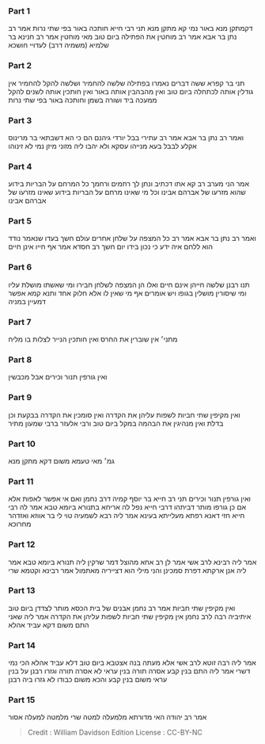 
### Part 1
דקמתקן מנא באור נמי קא מתקן מנא תני רבי חייא חותכה באור בפי שתי נרות אמר רב נתן בר אבא אמר רב מוחטין את הפתילה ביום טוב מאי מוחטין אמר רב חנינא בר שלמיא (משמיה דרב) לעדויי חושכא

### Part 2
תני בר קפרא ששה דברים נאמרו בפתילה שלשה להחמיר ושלשה להקל להחמיר אין גודלין אותה לכתחלה ביום טוב ואין מהבהבין אותה באור ואין חותכין אותה לשנים להקל ממעכה ביד ושורה בשמן וחותכה באור בפי שתי נרות 

### Part 3
ואמר רב נתן בר אבא אמר רב עתירי בבל יורדי גיהנם הם כי הא דשבתאי בר מרינוס אקלע לבבל בעא מנייהו עסקא ולא יהבו ליה מזוני מיזן נמי לא זינוהו 

### Part 4
אמר הני מערב רב קא אתו דכתיב ונתן לך רחמים ורחמך כל המרחם על הבריות בידוע שהוא מזרעו של אברהם אבינו וכל מי שאינו מרחם על הבריות בידוע שאינו מזרעו של אברהם אבינו

### Part 5
ואמר רב נתן בר אבא אמר רב כל המצפה על שלחן אחרים עולם חשך בעדו שנאמר נודד הוא ללחם איה ידע כי נכון בידו יום חשך רב חסדא אמר אף חייו אינן חיים 

### Part 6
תנו רבנן שלשה חייהן אינם חיים ואלו הן המצפה לשלחן חבירו ומי שאשתו מושלת עליו ומי שיסורין מושלין בגופו ויש אומרים אף מי שאין לו אלא חלוק אחד ותנא קמא אפשר דמעיין במניה

### Part 7
מתני׳ אין שוברין את החרס ואין חותכין הנייר לצלות בו מליח 

### Part 8
ואין גורפין תנור וכירים אבל מכבשין 

### Part 9
ואין מקיפין שתי חביות לשפות עליהן את הקדרה ואין סומכין את הקדרה בבקעת וכן בדלת ואין מנהיגין את הבהמה במקל ביום טוב ורבי אלעזר ברבי שמעון מתיר

### Part 10
גמ׳ מאי טעמא משום דקא מתקן מנא 

### Part 11
ואין גורפין תנור וכירים תני רב חייא בר יוסף קמיה דרב נחמן ואם אי אפשר לאפות אלא אם כן גורפו מותר דביתהו דרבי חייא נפל לה אריחא בתנורא ביומא טבא אמר לה רבי חייא חזי דאנא רפתא מעלייתא בעינא אמר ליה רבא לשמעיה טוי לי בר אווזא ואזדהר מחרוכא 

### Part 12
אמר ליה רבינא לרב אשי אמר לן רב אחא מהוצל דמר שרקין ליה תנורא ביומא טבא אמר ליה אנן ארקתא דפרת סמכינן והני מילי הוא דצייריה מאתמול אמר רבינא וקטמא שרי 

### Part 13
ואין מקיפין שתי חביות אמר רב נחמן אבנים של בית הכסא מותר לצדדן ביום טוב איתיביה רבה לרב נחמן אין מקיפין שתי חביות לשפות עליהן את הקדרה אמר ליה שאני התם משום דקא עביד אהלא 

### Part 14
אמר ליה רבה זוטא לרב אשי אלא מעתה בנה אצטבא ביום טוב דלא עביד אהלא הכי נמי דשרי אמר ליה התם בנין קבע אסרה תורה בנין עראי לא אסרה תורה וגזרו רבנן על בנין עראי משום בנין קבע והכא משום כבודו לא גזרו ביה רבנן 

### Part 15
אמר רב יהודה האי מדורתא מלמעלה למטה שרי מלמטה למעלה אסור 

>Credit : William Davidson Edition
>License : CC-BY-NC